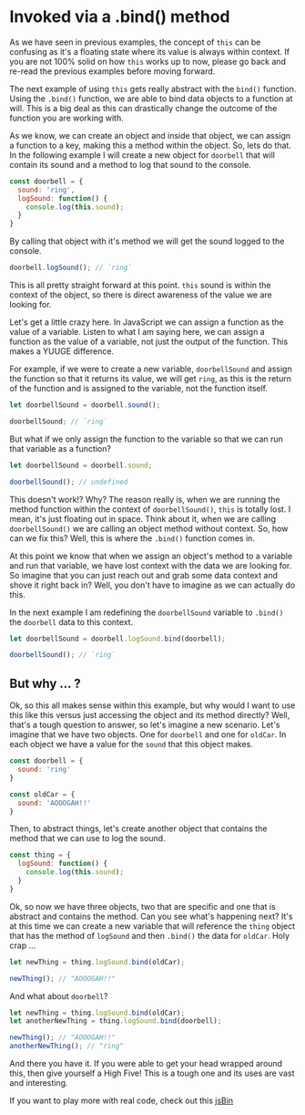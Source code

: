 # Invoked via a .bind() method

As we have seen in previous examples, the concept of `this` can be confusing as it's a floating state where its value is always within context. If you are not 100% solid on how `this` works up to now, please go back and re-read the previous examples before moving forward.

The next example of using `this` gets really abstract with the `bind()` function. Using the `.bind()` function, we are able to bind data objects to a function at will. This is a big deal as this can drastically change the outcome of the function you are working with.

As we know, we can create an object and inside that object, we can assign a function to a key, making this a method within the object. So, lets do that. In the following example I will create a new object for `doorbell` that will contain its sound and a method to log that sound to the console.

```js
const doorbell = {
  sound: 'ring',
  logSound: function() {
    console.log(this.sound);
  }
}
```

By calling that object with it's method we will get the sound logged to the console.

```js
doorbell.logSound(); // `ring`
```

This is all pretty straight forward at this point. `this` sound is within the context of the object, so there is direct awareness of the value we are looking for.

Let's get a little crazy here. In JavaScript we can assign a function as the value of a variable. Listen to what I am saying here, we can assign a function as the value of a variable, not just the output of the function. This makes a YUUGE difference.

For example, if we were to create a new variable, `doorbellSound` and assign the function so that it returns its value, we will get `ring`, as this is the return of the function and is assigned to the variable, not the function itself.

```js
let doorbellSound = doorbell.sound();

doorbellSound; // `ring`
```

But what if we only assign the function to the variable so that we can run that variable as a function?

```js
let doorbellSound = doorbell.sound;

doorbellSound(); // undefined
```

This doesn't work!? Why? The reason really is, when we are running the method function within the context of `doorbellSound()`, `this` is totally lost. I mean, it's just floating out in space. Think about it, when we are calling `doorbellSound()` we are calling an object method without context. So, how can we fix this? Well, this is where the `.bind()` function comes in.

At this point we know that when we assign an object's method to a variable and run that variable, we have lost context with the data we are looking for. So imagine that you can just reach out and grab some data context and shove it right back in? Well, you don't have to imagine as we can actually do this.

In the next example I am redefining the `doorbellSound` variable to `.bind()` the `doorbell` data to this context.

```js
let doorbellSound = doorbell.logSound.bind(doorbell);

doorbellSound(); // `ring`
```

## But why ... ?

Ok, so this all makes sense within this example, but why would I want to use this like this versus just accessing the object and its method directly? Well, that's a tough question to answer, so let's imagine a new scenario. Let's imagine that we have two objects. One for `doorbell` and one for `oldCar`. In each object we have a value for the `sound` that this object makes.

```js
const doorbell = {
  sound: 'ring'
}

const oldCar = {
  sound: 'AOOOGAH!!'
}
```

Then, to abstract things, let's create another object that contains the method that we can use to log the sound.

```js
const thing = {
  logSound: function() {
    console.log(this.sound);
  }
}
```

Ok, so now we have three objects, two that are specific and one that is abstract and contains the method. Can you see what's happening next? It's at this time we can create a new variable that will reference the `thing` object that has the method of `logSound` and then `.bind()` the data for `oldCar`. Holy crap ...

```js
let newThing = thing.logSound.bind(oldCar);

newThing(); // "AOOOGAH!!"
```

And what about `doorbell`?

```js
let newThing = thing.logSound.bind(oldCar);
let anotherNewThing = thing.logSound.bind(doorbell);

newThing(); // "AOOOGAH!!"
anotherNewThing(); // "ring"
```

And there you have it. If you were able to get your head wrapped around this, then give yourself a High Five! This is a tough one and its uses are vast and interesting.

If you want to play more with real code, check out this [jsBin](https://jsbin.com/kucihez/edit?js,console)
